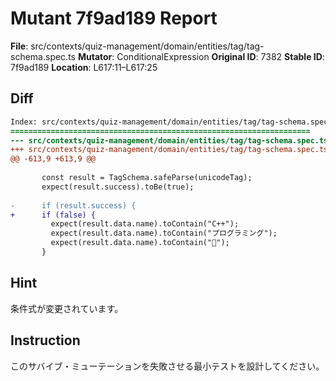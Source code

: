 # Mutant 7f9ad189 Report

**File**: src/contexts/quiz-management/domain/entities/tag/tag-schema.spec.ts
**Mutator**: ConditionalExpression
**Original ID**: 7382
**Stable ID**: 7f9ad189
**Location**: L617:11–L617:25

## Diff

```diff
Index: src/contexts/quiz-management/domain/entities/tag/tag-schema.spec.ts
===================================================================
--- src/contexts/quiz-management/domain/entities/tag/tag-schema.spec.ts	original
+++ src/contexts/quiz-management/domain/entities/tag/tag-schema.spec.ts	mutated #7382
@@ -613,9 +613,9 @@
 
       const result = TagSchema.safeParse(unicodeTag);
       expect(result.success).toBe(true);
 
-      if (result.success) {
+      if (false) {
         expect(result.data.name).toContain("C++");
         expect(result.data.name).toContain("プログラミング");
         expect(result.data.name).toContain("🚀");
       }
```

## Hint

条件式が変更されています。

## Instruction

このサバイブ・ミューテーションを失敗させる最小テストを設計してください。
